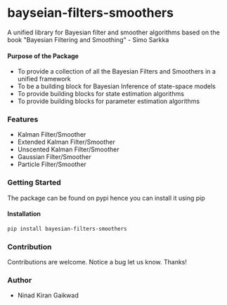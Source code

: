 # bayseian-filters-smoothers
A unified library for Bayesian filter and smoother algorithms based on the book "Bayesian Filtering and Smoothing" - Simo Sarkka

#### Purpose of the Package
+ To provide a collection of all the Bayesian Filters and Smoothers in a unified framework
+ To be a building block for Bayesian Inference of state-space models
+ To provide building blocks for state estimation algorithms
+ To provide building blocks for parameter estimation algorithms


### Features
+ Kalman Filter/Smoother
+ Extended Kalman Filter/Smoother
+ Unscented Kalman Filter/Smoother
+ Gaussian Filter/Smoother
+ Particle Filter/Smoother


### Getting Started
The package can be found on pypi hence you can install it using pip

#### Installation
```bash
pip install bayesian-filters-smoothers
```

### Contribution
Contributions are welcome.
Notice a bug let us know. Thanks!


### Author
+ Ninad Kiran Gaikwad



